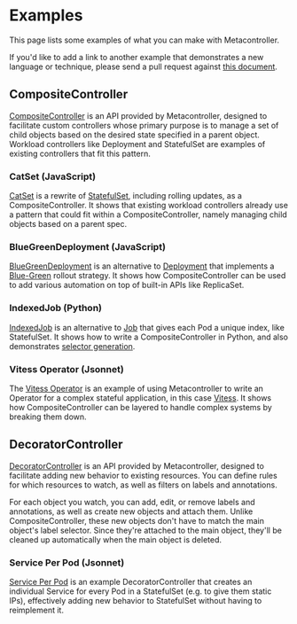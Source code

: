 # Examples

This page lists some examples of what you can make with Metacontroller.

If you'd like to add a link to another example that demonstrates a new
language or technique, please send a pull request against
[this document](https://www.github.com/metacontroller/metacontroller/tree/master/docs/src/examples.md).

## CompositeController

[CompositeController](./api/compositecontroller.md)
is an API provided by Metacontroller, designed to facilitate
custom controllers whose primary purpose is to manage a set of child objects
based on the desired state specified in a parent object.
Workload controllers like Deployment and StatefulSet are examples of existing
controllers that fit this pattern.

### CatSet (JavaScript)

[CatSet](https://www.github.com/metacontroller/metacontroller/tree/master/examples/catset) is a rewrite of
[StatefulSet](https://kubernetes.io/docs/concepts/workloads/controllers/statefulset/),
including rolling updates, as a CompositeController.
It shows that existing workload controllers already use a pattern that could
fit within a CompositeController, namely managing child objects based on a
parent spec.

### BlueGreenDeployment (JavaScript)

[BlueGreenDeployment](https://www.github.com/metacontroller/metacontroller/tree/master/examples/bluegreen)
is an alternative to [Deployment](https://kubernetes.io/docs/concepts/workloads/controllers/deployment/)
that implements a [Blue-Green](https://martinfowler.com/bliki/BlueGreenDeployment.html)
rollout strategy.
It shows how CompositeController can be used to add various automation on top
of built-in APIs like ReplicaSet.

### IndexedJob (Python)

[IndexedJob](https://www.github.com/metacontroller/metacontroller/tree/master/examples/indexedjob)
is an alternative to [Job](https://kubernetes.io/docs/concepts/workloads/controllers/jobs-run-to-completion/)
that gives each Pod a unique index, like StatefulSet.
It shows how to write a CompositeController in Python, and also demonstrates
[selector generation](./api/compositecontroller.md#generate-selector).

### Vitess Operator (Jsonnet)

The [Vitess Operator](https://www.github.com/metacontroller/metacontroller/tree/master/examples/vitess)
is an example of using Metacontroller to write an Operator for a complex
stateful application, in this case [Vitess](https://vitess.io).
It shows how CompositeController can be layered to handle complex systems
by breaking them down.

## DecoratorController

[DecoratorController](./api/decoratorcontroller.md)
is an API provided by Metacontroller, designed to facilitate
adding new behavior to existing resources. You can define rules for which
resources to watch, as well as filters on labels and annotations.

For each object you watch, you can add, edit, or remove labels and annotations,
as well as create new objects and attach them. Unlike CompositeController,
these new objects don't have to match the main object's label selector.
Since they're attached to the main object, they'll be cleaned up automatically
when the main object is deleted.

### Service Per Pod (Jsonnet)

[Service Per Pod](https://www.github.com/metacontroller/metacontroller/tree/master/examples/service-per-pod)
is an example DecoratorController that creates an individual Service for
every Pod in a StatefulSet (e.g. to give them static IPs), effectively adding
new behavior to StatefulSet without having to reimplement it.
